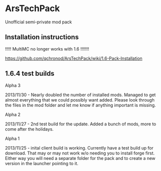 ArsTechPack
===========

Unofficial semi-private mod pack

Installation instructions
-------------------------
!!!!! MultiMC no longer works with 1.6 !!!!!!!

https://github.com/qchronod/ArsTechPack/wiki/1.6-Pack-Installation


1.6.4 test builds
-----------------
Alpha 3

2013/11/30 - Nearly doubled the number of installed mods. Managed to get almost everything that we could possibly want added. Please look through the files in the mod folder and let me know if anything important is missing.


Alpha 2

2013/11/27 - 2nd test build for the update. Added a bunch of mods, more to come after the holidays.


Alpha 1

2013/11/25 - inital client build is working. Currently have a test build up for download. 
That may or may not work w/o needing you to install forge first. Either way you will need a separate folder for the pack and to create a new version in the launcher pointing to it.
